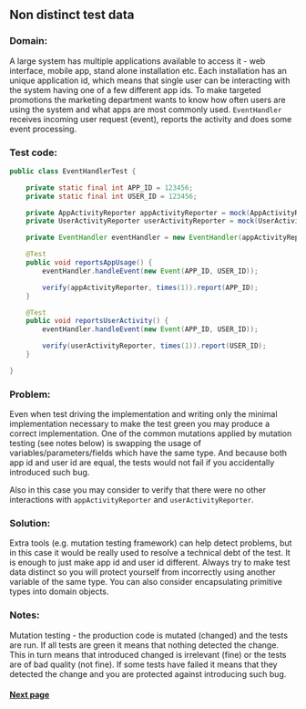 ## Non distinct test data


### Domain:

A large system has multiple applications available to access it - web interface, mobile app, stand alone installation etc. Each installation has an unique application id, which means that single user can be interacting with the system having one of a few different app ids. To make targeted promotions the marketing department wants to know how often users are using the system and what apps are most commonly used. `EventHandler` receives incoming user request (event), reports the activity and does some event processing.


### Test code:

```java
public class EventHandlerTest {

    private static final int APP_ID = 123456;
    private static final int USER_ID = 123456;

    private AppActivityReporter appActivityReporter = mock(AppActivityReporter.class);
    private UserActivityReporter userActivityReporter = mock(UserActivityReporter.class);

    private EventHandler eventHandler = new EventHandler(appActivityReporter, userActivityReporter);

    @Test
    public void reportsAppUsage() {
        eventHandler.handleEvent(new Event(APP_ID, USER_ID));

        verify(appActivityReporter, times(1)).report(APP_ID);
    }

    @Test
    public void reportsUserActivity() {
        eventHandler.handleEvent(new Event(APP_ID, USER_ID));

        verify(userActivityReporter, times(1)).report(USER_ID);
    }

}
```


### Problem:

Even when test driving the implementation and writing only the minimal implementation necessary to make the test green you may produce a correct implementation. One of the common mutations applied by mutation testing (see notes below) is swapping the usage of variables/parameters/fields which have the same type. And because both app id and user id are equal, the tests would not fail if you accidentally introduced such bug.

Also in this case you may consider to verify that there were no other interactions with `appActivityReporter` and `userActivityReporter`.


### Solution:

Extra tools (e.g. mutation testing framework) can help detect problems, but in this case it would be really used to resolve a technical debt of the test. It is enough to just make app id and user id different. Always try to make test data distinct so you will protect yourself from incorrectly using another variable of the same type. You can also consider encapsulating primitive types into domain objects.


### Notes:

Mutation testing - the production code is mutated (changed) and the tests are run. If all tests are green it means that nothing detected the change. This in turn means that introduced changed is irrelevant (fine) or the tests are of bad quality (not fine). If some tests have failed it means that they detected the change and you are protected against introducing such bug.


#### [Next page](https://github.com/Jarcionek/Bad-Practices-of-Testing/blob/master/src/java/presentation/_16_jmock_verifying_method_was_called/description.md)

